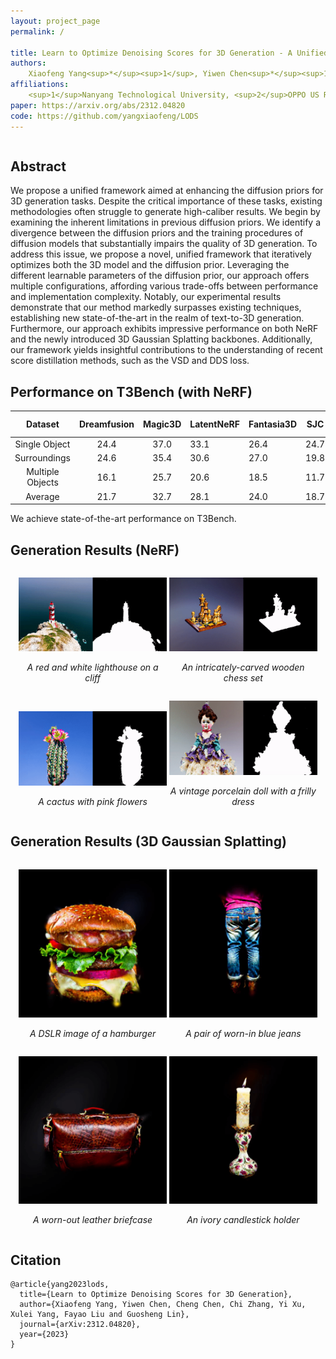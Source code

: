 ```yaml
---
layout: project_page
permalink: /

title: Learn to Optimize Denoising Scores for 3D Generation - A Unified and Improved Diffusion Prior on NeRF and 3D Gaussian Splatting
authors:
    Xiaofeng Yang<sup>*</sup><sup>1</sup>, Yiwen Chen<sup>*</sup><sup>1</sup>, Cheng Chen<sup>1</sup>, Chi Zhang<sup>1</sup>, Yi Xu<sup>2</sup>, Xulei Yang<sup>3</sup>, Fayao Liu<sup>3</sup> and Guosheng Lin<sup>1</sup>
affiliations:
    <sup>1</sup>Nanyang Technological University, <sup>2</sup>OPPO US Research Center, <sup>3</sup>A*STAR, Singapore
paper: https://arxiv.org/abs/2312.04820
code: https://github.com/yangxiaofeng/LODS
---
```


<div class="columns is-centered has-text-centered">
    <div class="column is-four-fifths">
        <h2>Abstract</h2>
        <div class="content has-text-justified">
We propose a unified framework aimed at enhancing the diffusion priors for 3D generation tasks. Despite the critical importance of these tasks, existing methodologies often struggle to generate high-caliber results. We begin by examining the inherent limitations in previous diffusion priors. We identify a divergence between the diffusion priors and the training procedures of diffusion models that substantially impairs the quality of 3D generation. To address this issue, we propose a novel, unified framework that iteratively optimizes both the 3D model and the diffusion prior. Leveraging the different learnable parameters of the diffusion prior, our approach offers multiple configurations, affording various trade-offs between performance and implementation complexity. Notably, our experimental results demonstrate that our method markedly surpasses existing techniques, establishing new state-of-the-art in the realm of text-to-3D generation. Furthermore, our approach exhibits impressive performance on both NeRF and the newly introduced 3D Gaussian Splatting backbones. Additionally, our framework yields insightful contributions to the understanding of recent score distillation methods, such as the VSD and DDS loss.        </div>
    </div>
</div>




## Performance on T3Bench (with NeRF)

|     Dataset      | Dreamfusion | Magic3D | LatentNeRF | Fantasia3D | SJC  | ProlificDreamer | LODS (Embedding) | LODS (LoRA) |
|:----------------:|:-----------:|:-------:|------------|------------|------|-----------------|------------------|-------------|
|  Single Object   |    24.4     |  37.0   | 33.1       | 26.4       | 24.7 | 49.4            | **52.3**         | 51.3        |
|   Surroundings   |    24.6     |  35.4   | 30.6       | 27.0       | 19.8 | 44.8            | **49.8**         | 47.3        |
| Multiple Objects |    16.1     |  25.7   | 20.6       | 18.5       | 11.7 | 35.8            | **39.7**         | 37.5        |
|     Average      |    21.7     |  32.7   | 28.1       | 24.0       | 18.7 | 43.3            | **47.3**         | 45.4        |

We achieve state-of-the-art performance on T3Bench.

## Generation Results (NeRF)
<div style="text-align:center">

<span style="width:47%;display:inline-block">

![](/static/image/demo_gif1.gif)

*A red and white lighthouse on a cliff*

</span>

<span style="width:47%;display:inline-block">

![](/static/image/demo_gif2.gif)

*An intricately-carved wooden chess set*

</span>

</div>

<div style="text-align:center">

<span style="width:47%;display:inline-block">

![](/static/image/demo_gif3.gif)

*A cactus with pink flowers*

</span>

<span style="width:47%;display:inline-block">

![](/static/image/demo_gif4.gif)

*A vintage porcelain doll with a frilly dress*

</span>

</div>



## Generation Results (3D Gaussian Splatting)

<div style="text-align:center">

<span style="width:47%;display:inline-block">

![](/static/image/demo_gif_gs_1.gif)

*A DSLR image of a hamburger*

</span>

<span style="width:47%;display:inline-block">

![](/static/image/demo_gif_gs_2.gif)

*A pair of worn-in blue jeans*

</span>

</div>

<div style="text-align:center">

<span style="width:47%;display:inline-block">

![](/static/image/demo_gif_gs_3.gif)

*A worn-out leather briefcase*

</span>

<span style="width:47%;display:inline-block">

![](/static/image/demo_gif_gs_4.gif)

*An ivory candlestick holder*

</span>

</div>




## Citation
```
@article{yang2023lods,
  title={Learn to Optimize Denoising Scores for 3D Generation},
  author={Xiaofeng Yang, Yiwen Chen, Cheng Chen, Chi Zhang, Yi Xu, Xulei Yang, Fayao Liu and Guosheng Lin},
  journal={arXiv:2312.04820},
  year={2023}
}
```
